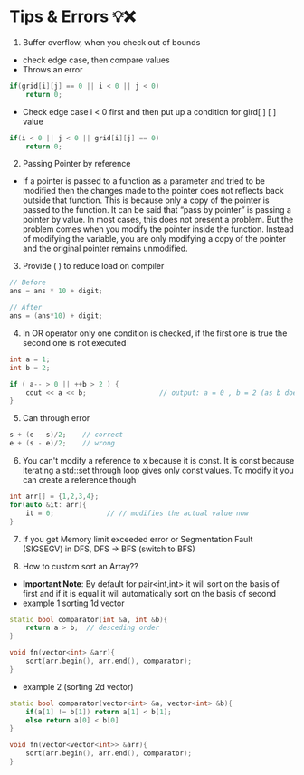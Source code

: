 # Tips & Errors 💡❌ 

1. Buffer overflow, when you check out of bounds
- check edge case, then compare values
- Throws an error
``` cpp
if(grid[i][j] == 0 || i < 0 || j < 0)
    return 0;
```
- Check edge case i < 0 first and then put up a condition for gird[ ] [ ] value
``` cpp
if(i < 0 || j < 0 || grid[i][j] == 0)
    return 0;
```

2. Passing Pointer by reference
- If a pointer is passed to a function as a parameter and tried to be modified then the changes made to the pointer does not reflects back outside that function. This is because only a copy of the pointer is passed to the function. It can be said that “pass by pointer” is passing a pointer by value. In most cases, this does not present a problem. But the problem comes when you modify the pointer inside the function. Instead of modifying the variable, you are only modifying a copy of the pointer and the original pointer remains unmodified.


3. Provide ( ) to reduce load on compiler
``` cpp
// Before
ans = ans * 10 + digit;

// After
ans = (ans*10) + digit;
```

4. In OR operator only one condition is checked, if the first one is true the second one is not executed
``` cpp
int a = 1;
int b = 2;

if ( a-- > 0 || ++b > 2 ) {
	cout << a << b;                  // output: a = 0 , b = 2 (as b doesn’t get executed)
}
```

5. Can through error
``` cpp
s + (e - s)/2;    // correct
e + (s - e)/2;    // wrong
```

6. You can't modify a reference to x because it is const. It is const because iterating a std::set through loop gives only const values.
To modify it you can create a reference though
```cpp
int arr[] = {1,2,3,4};
for(auto &it: arr){       
    it = 0;             // // modifies the actual value now
}
```

7. If you get Memory limit exceeded error or Segmentation Fault (SIGSEGV) in DFS, DFS -> BFS (switch to BFS)


8. How to custom sort an Array??
- **Important Note**: By default for pair<int,int> it will sort on the basis of first and if it is equal it will automatically sort on the basis of second
- example 1 sorting 1d vector
```cpp 
static bool comparator(int &a, int &b){
    return a > b;  // desceding order
}

void fn(vector<int> &arr){
    sort(arr.begin(), arr.end(), comparator);
}
```
- example 2 (sorting 2d vector)
```cpp
static bool comparator(vector<int> &a, vector<int> &b){
    if(a[1] != b[1]) return a[1] < b[1];
    else return a[0] < b[0]
}

void fn(vector<vector<int>> &arr){
    sort(arr.begin(), arr.end(), comparator);
}
```